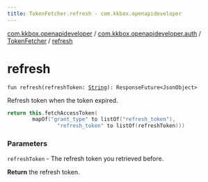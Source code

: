 ```yaml
---
title: TokenFetcher.refresh - com.kkbox.openapideveloper
---
```


[com.kkbox.openapideveloper](../../index.html) / [com.kkbox.openapideveloper.auth](../index.html) / [TokenFetcher](index.html) / [refresh](.)

# refresh

`fun refresh(refreshToken: `[`String`](https://kotlinlang.org/api/latest/jvm/stdlib/kotlin/-string/index.html)`): ResponseFuture<JsonObject>`

Refresh token when the token expired.

``` kotlin
return this.fetchAccessToken(
        mapOf("grant_type" to listOf("refresh_token"),
                "refresh_token" to listOf(refreshToken)))
```

### Parameters

`refreshToken` - The refresh token you retrieved before.

**Return**
the refresh token.


